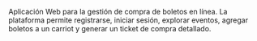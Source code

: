 Aplicación Web para la gestión de compra de boletos en línea.
La plataforma permite registrarse, iniciar sesión, explorar eventos, agregar boletos a un carriot y generar un ticket de compra detallado.
